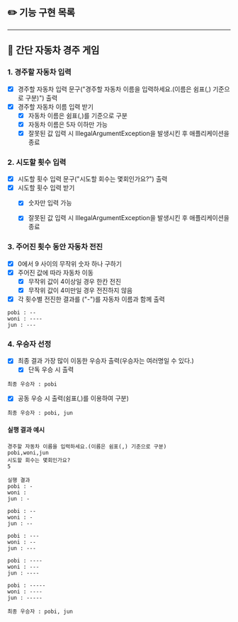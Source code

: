 ## ✏️ 기능 구현 목록

-------
## 🚚 간단 자동차 경주 게임

### 1. 경주할 자동차 입력

- [X] 경주할 자동차 입력 문구("경주할 자동차 이름을 입력하세요.(이름은 쉼표(,) 기준으로 구분)") 출력
- [X] 경주할 자동차 이름 입력 받기
  - [X] 자동차 이름은 쉼표(,)를 기준으로 구분
  - [X] 자동차 이름은 5자 이하만 가능
  - [X] 잘못된 값 입력 시 IllegalArgumentException을 발생시킨 후 애플리케이션을 종료

### 2. 시도할 횟수 입력
- [X] 시도할 횟수 입력 문구("시도할 회수는 몇회인가요?") 출력 
- [X] 시도할 횟수 입력 받기
   - [X] 숫자만 입력 가능
   - [X] 잘못된 값 입력 시 IllegalArgumentException을 발생시킨 후 애플리케이션을 종료


### 3. 주어진 횟수 동안 자동차 전진
- [X] 0에서 9 사이의 무작위 숫자 하나 구하기
- [X] 주어진 값에 따라 자동차 이동 
  - [X] 무작위 값이 4이상일 경우 한칸 전진
  - [X] 무작위 값이 4미만일 경우 전진하지 않음
- [X] 각 횟수별 전진한 결과를 ("-")를 자동차 이름과 함께 출력

```
pobi : --
woni : ----
jun : ---
```

### 4. 우승자 선정
- [X] 최종 결과 가장 많이 이동한 우승자 출력(우승자는 여러명일 수 있다.)
  - [X] 단독 우승 시 출력
```
최종 우승자 : pobi
```
  - [X] 공동 우승 시 출력(쉼표(,)를 이용하여 구분)
```
최종 우승자 : pobi, jun
```

#### 실행 결과 예시

```
경주할 자동차 이름을 입력하세요.(이름은 쉼표(,) 기준으로 구분)
pobi,woni,jun
시도할 회수는 몇회인가요?
5

실행 결과
pobi : -
woni : 
jun : -

pobi : --
woni : -
jun : --

pobi : ---
woni : --
jun : ---

pobi : ----
woni : ---
jun : ----

pobi : -----
woni : ----
jun : -----

최종 우승자 : pobi, jun
```
